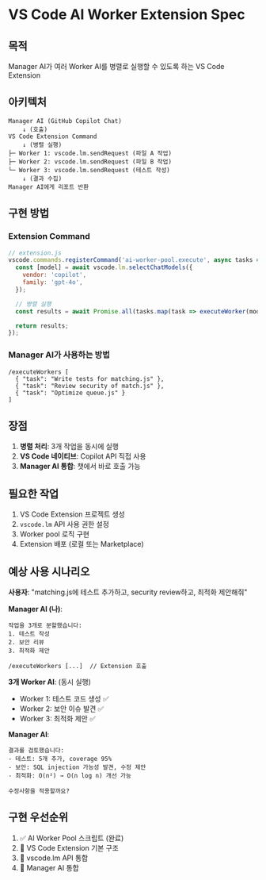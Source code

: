 # VS Code AI Worker Extension Spec

## 목적

Manager AI가 여러 Worker AI를 병렬로 실행할 수 있도록 하는 VS Code Extension

## 아키텍처

```
Manager AI (GitHub Copilot Chat)
    ↓ (호출)
VS Code Extension Command
    ↓ (병렬 실행)
├─ Worker 1: vscode.lm.sendRequest (파일 A 작업)
├─ Worker 2: vscode.lm.sendRequest (파일 B 작업)
└─ Worker 3: vscode.lm.sendRequest (테스트 작성)
    ↓ (결과 수집)
Manager AI에게 리포트 반환
```

## 구현 방법

### Extension Command

```javascript
// extension.js
vscode.commands.registerCommand('ai-worker-pool.execute', async tasks => {
  const [model] = await vscode.lm.selectChatModels({
    vendor: 'copilot',
    family: 'gpt-4o',
  });

  // 병렬 실행
  const results = await Promise.all(tasks.map(task => executeWorker(model, task)));

  return results;
});
```

### Manager AI가 사용하는 방법

```
/executeWorkers [
  { "task": "Write tests for matching.js" },
  { "task": "Review security of match.js" },
  { "task": "Optimize queue.js" }
]
```

## 장점

1. **병렬 처리**: 3개 작업을 동시에 실행
2. **VS Code 네이티브**: Copilot API 직접 사용
3. **Manager AI 통합**: 챗에서 바로 호출 가능

## 필요한 작업

1. VS Code Extension 프로젝트 생성
2. `vscode.lm` API 사용 권한 설정
3. Worker pool 로직 구현
4. Extension 배포 (로컬 또는 Marketplace)

## 예상 사용 시나리오

**사용자**: "matching.js에 테스트 추가하고, security review하고, 최적화 제안해줘"

**Manager AI (나)**:

```
작업을 3개로 분할했습니다:
1. 테스트 작성
2. 보안 리뷰
3. 최적화 제안

/executeWorkers [...]  // Extension 호출
```

**3개 Worker AI**: (동시 실행)

- Worker 1: 테스트 코드 생성 ✅
- Worker 2: 보안 이슈 발견 ✅
- Worker 3: 최적화 제안 ✅

**Manager AI**:

```
결과를 검토했습니다:
- 테스트: 5개 추가, coverage 95%
- 보안: SQL injection 가능성 발견, 수정 제안
- 최적화: O(n²) → O(n log n) 개선 가능

수정사항을 적용할까요?
```

## 구현 우선순위

1. ✅ AI Worker Pool 스크립트 (완료)
2. 🔲 VS Code Extension 기본 구조
3. 🔲 vscode.lm API 통합
4. 🔲 Manager AI 통합

